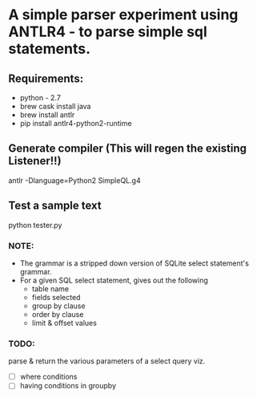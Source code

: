 # A simple parser experiment using ANTLR4 - to parse simple sql statements.

## Requirements:
- python - 2.7
- brew cask install java
- brew install antlr
- pip install antlr4-python2-runtime

## Generate compiler (This will regen the existing Listener!!)
antlr -Dlanguage=Python2 SimpleQL.g4

## Test a sample text
python tester.py


### NOTE:
- The grammar is a stripped down version of SQLite select statement's grammar.
- For a given SQL select statement, gives out the following
	- table name
	- fields selected
	- group by clause
	- order by clause
	- limit & offset values


### TODO:
parse & return the various parameters of a select query viz.
- [ ] where conditions
- [ ] having conditions in groupby